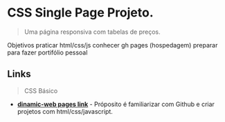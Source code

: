 # CSS Single Page Projeto.
>Uma página responsiva com tabelas de preços.

Objetivos
    praticar html/css/js
    conhecer gh pages (hospedagem)
    preparar para fazer portifólio pessoal

## Links
>CSS Básico
- __[dinamic-web pages link](https://victorhreinert.github.io/Tabelas-Precos-Projetos/)__ - Próposito é familiarizar com Github e criar projetos com html/css/javascript.